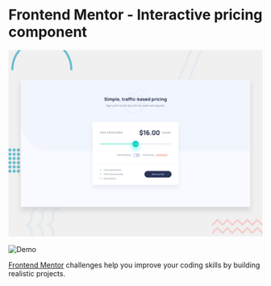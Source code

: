 # Frontend Mentor - Interactive pricing component

![Design preview for the Interactive pricing component coding challenge](./design/desktop-preview.jpg)

![Demo](https://fatimaalmashhor.github.io/Responsive-card/)

[Frontend Mentor](https://www.frontendmentor.io) challenges help you improve your coding skills by building realistic projects.

